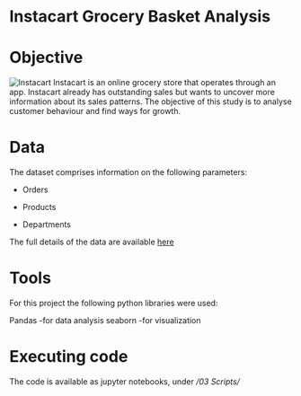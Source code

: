 #  Instacart Grocery Basket Analysis 


#  Objective 
![Instacart](https://play-lh.googleusercontent.com/RTOW09IpH5OqBg6ct474zajUTiSEH07-I_B2Vf5OshxHRP8Og5hnG8YkzCp_5ieubQ=w240-h480-rw)
Instacart is an online grocery store that operates through an app. Instacart already has outstanding sales but wants to uncover more information
about its sales patterns. The objective of this study is to analyse customer behaviour and find ways for growth.

#  Data 

The dataset comprises information on the following parameters:

- Orders
* Products
+ Departments

The full details of the data are available [here](https://www.instacart.com/datasets/grocery-shopping-2017)

#  Tools 

For this project the following python libraries were used:

Pandas -for data analysis
seaborn -for visualization

# Executing code 

The code is available as jupyter notebooks, under _/03 Scripts/_


